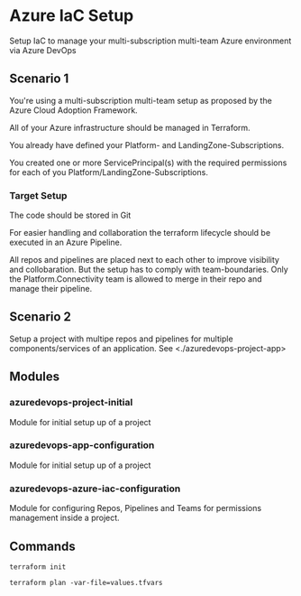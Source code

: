 # Azure IaC Setup

Setup IaC to manage your multi-subscription multi-team Azure environment via Azure DevOps

## Scenario 1

You're using a multi-subscription multi-team setup as proposed by the Azure Cloud Adoption Framework.

All of your Azure infrastructure should be managed in Terraform.

You already have defined your Platform- and LandingZone-Subscriptions.

You created one or more ServicePrincipal(s) with the required permissions for each of you Platform/LandingZone-Subscriptions.

### Target Setup

The code should be stored in Git

For easier handling and collaboration the terraform lifecycle should be executed in an Azure Pipeline.

All repos and pipelines are placed next to each other to improve visibility and collobaration. But the setup has to comply with team-boundaries. Only the Platform.Connectivity team is allowed to merge in their repo and manage their pipeline.

## Scenario 2

Setup a project with multipe repos and pipelines for multiple components/services of an application.
See <./azuredevops-project-app>

## Modules

### azuredevops-project-initial

Module for initial setup up of a project

### azuredevops-app-configuration

Module for initial setup up of a project

### azuredevops-azure-iac-configuration

Module for configuring Repos, Pipelines and Teams for permissions management inside a project.


## Commands

    terraform init

    terraform plan -var-file=values.tfvars
